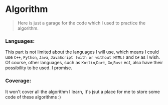# Algorithm

> Here is just a garage for the code which I used to practice the algorithm.

### Languages:
This part is not limited about the languages I will use, which means I could use `C++`, `Python`, `Java`, `JavaScript (with or without HTML)` and `C#` as I wish. 
Of course, other languages, such as `Kotlin`,`Dart`, `Go`,`Rust` ect, also have their possibility to be used. I promise.

### Coverage:
It won't cover all the algorithm I learn, It's jsut a place for me to store some code of these algorithms :)
